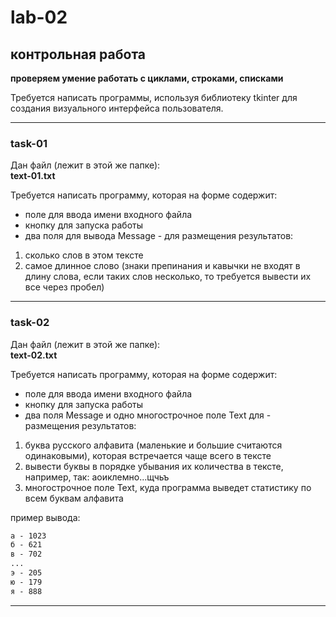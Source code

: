 # lab-02  

## контрольная работа  

**проверяем умение работать с циклами, строками, списками**  

Требуется написать программы, используя библиотеку tkinter для создания визуального интерфейса пользователя.  

---  

### task-01  

Дан файл (лежит в этой же папке):  
**text-01.txt**  

Требуется написать программу, которая на форме содержит:  

- поле для ввода имени входного файла  
- кнопку для запуска работы  
- два поля для вывода Message - для размещения результатов:  

1) сколько слов в этом тексте  
2) самое длинное слово (знаки препинания и кавычки не входят в длину слова, если таких слов несколько, то требуется вывести их все через пробел)  

---  

### task-02  

Дан файл (лежит в этой же папке):  
**text-02.txt**  

Требуется написать программу, которая на форме содержит:  

- поле для ввода имени входного файла  
- кнопку для запуска работы  
- два поля Message и одно многострочное поле Text для - размещения результатов:  

1) буква русского алфавита (маленькие и большие считаются одинаковыми), которая встречается чаще всего в тексте  
2) вывести буквы в порядке убывания их количества в тексте, например, так: аоиклемно...щчьъ  
3) многострочное поле Text, куда программа выведет  статистику по всем буквам алфавита  

пример вывода:  
```txt
а - 1023
б - 621
в - 702
...
э - 205
ю - 179
я - 888
```

---  

